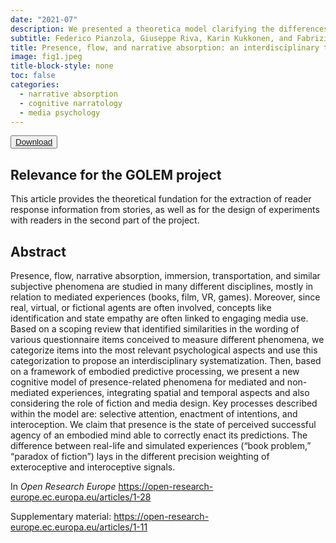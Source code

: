 ```yaml
---
date: "2021-07"
description: We presented a theoretica model clarifying the differences between various terms uses in empirical research about users' cognitive and affective engagement with various media.
subtitle: Federico Pianzola, Giuseppe Riva, Karin Kukkonen, and Fabrizia Mantovani
title: Presence, flow, and narrative absorption: an interdisciplinary theoretical exploration with a new spatiotemporal integrated model based on predictive processing
image: fig1.jpeg
title-block-style: none
toc: false
categories: 
  - narrative absorption
  - cognitive narratology
  - media psychology
---
```


<button type="button" class="btn btn-outline-success" target="_blank"><a href="https://open-research-europe.ec.europa.eu/articles/1-28">Download</a></button>

## Relevance for the GOLEM project
This article provides the theoretical fundation for the extraction of reader response information from stories, as well as for the design of experiments with readers in the second part of the project.

## Abstract 
Presence, flow, narrative absorption, immersion, transportation, and similar subjective phenomena are studied in many different disciplines, mostly in relation to mediated experiences (books, film, VR, games). Moreover, since real, virtual, or fictional agents are often involved, concepts like identification and state empathy are often linked to engaging media use. Based on a scoping review that identified similarities in the wording of various questionnaire items conceived to measure different phenomena, we categorize items into the most relevant psychological aspects and use this categorization to propose an interdisciplinary systematization. Then, based on a framework of embodied predictive processing, we present a new cognitive model of presence-related phenomena for mediated and non-mediated experiences, integrating spatial and temporal aspects and also considering the role of fiction and media design. Key processes described within the model are: selective attention, enactment of intentions, and interoception. We claim that presence is the state of perceived successful agency of an embodied mind able to correctly enact its predictions. The difference between real-life and simulated experiences (“book problem,” “paradox of fiction”) lays in the different precision weighting of exteroceptive and interoceptive signals.

In *Open Research Europe* https://open-research-europe.ec.europa.eu/articles/1-28

Supplementary material: https://open-research-europe.ec.europa.eu/articles/1-11